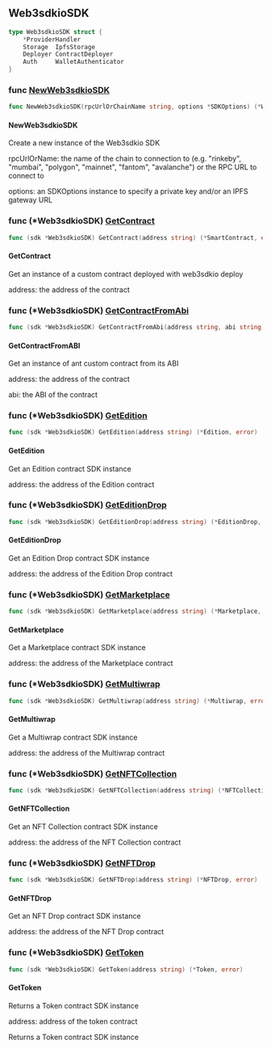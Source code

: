 
## Web3sdkioSDK

```go
type Web3sdkioSDK struct {
    *ProviderHandler
    Storage  IpfsStorage
    Deployer ContractDeployer
    Auth     WalletAuthenticator
}
```

### func [NewWeb3sdkioSDK](<https://github.com/web3sdkio/go-sdk/blob/main/web3sdkio/sdk.go#L25>)

```go
func NewWeb3sdkioSDK(rpcUrlOrChainName string, options *SDKOptions) (*Web3sdkioSDK, error)
```

#### NewWeb3sdkioSDK

Create a new instance of the Web3sdkio SDK

rpcUrlOrName: the name of the chain to connection to \(e\.g\. "rinkeby", "mumbai", "polygon", "mainnet", "fantom", "avalanche"\) or the RPC URL to connect to

options: an SDKOptions instance to specify a private key and/or an IPFS gateway URL

### func \(\*Web3sdkioSDK\) [GetContract](<https://github.com/web3sdkio/go-sdk/blob/main/web3sdkio/sdk.go#L183>)

```go
func (sdk *Web3sdkioSDK) GetContract(address string) (*SmartContract, error)
```

#### GetContract

Get an instance of a custom contract deployed with web3sdkio deploy

address: the address of the contract

### func \(\*Web3sdkioSDK\) [GetContractFromAbi](<https://github.com/web3sdkio/go-sdk/blob/main/web3sdkio/sdk.go#L199>)

```go
func (sdk *Web3sdkioSDK) GetContractFromAbi(address string, abi string) (*SmartContract, error)
```

#### GetContractFromABI

Get an instance of ant custom contract from its ABI

address: the address of the contract

abi: the ABI of the contract

### func \(\*Web3sdkioSDK\) [GetEdition](<https://github.com/web3sdkio/go-sdk/blob/main/web3sdkio/sdk.go#L97>)

```go
func (sdk *Web3sdkioSDK) GetEdition(address string) (*Edition, error)
```

#### GetEdition

Get an Edition contract SDK instance

address: the address of the Edition contract

### func \(\*Web3sdkioSDK\) [GetEditionDrop](<https://github.com/web3sdkio/go-sdk/blob/main/web3sdkio/sdk.go#L141>)

```go
func (sdk *Web3sdkioSDK) GetEditionDrop(address string) (*EditionDrop, error)
```

#### GetEditionDrop

Get an Edition Drop contract SDK instance

address: the address of the Edition Drop contract

### func \(\*Web3sdkioSDK\) [GetMarketplace](<https://github.com/web3sdkio/go-sdk/blob/main/web3sdkio/sdk.go#L169>)

```go
func (sdk *Web3sdkioSDK) GetMarketplace(address string) (*Marketplace, error)
```

#### GetMarketplace

Get a Marketplace contract SDK instance

address: the address of the Marketplace contract

### func \(\*Web3sdkioSDK\) [GetMultiwrap](<https://github.com/web3sdkio/go-sdk/blob/main/web3sdkio/sdk.go#L155>)

```go
func (sdk *Web3sdkioSDK) GetMultiwrap(address string) (*Multiwrap, error)
```

#### GetMultiwrap

Get a Multiwrap contract SDK instance

address: the address of the Multiwrap contract

### func \(\*Web3sdkioSDK\) [GetNFTCollection](<https://github.com/web3sdkio/go-sdk/blob/main/web3sdkio/sdk.go#L83>)

```go
func (sdk *Web3sdkioSDK) GetNFTCollection(address string) (*NFTCollection, error)
```

#### GetNFTCollection

Get an NFT Collection contract SDK instance

address: the address of the NFT Collection contract

### func \(\*Web3sdkioSDK\) [GetNFTDrop](<https://github.com/web3sdkio/go-sdk/blob/main/web3sdkio/sdk.go#L127>)

```go
func (sdk *Web3sdkioSDK) GetNFTDrop(address string) (*NFTDrop, error)
```

#### GetNFTDrop

Get an NFT Drop contract SDK instance

address: the address of the NFT Drop contract

### func \(\*Web3sdkioSDK\) [GetToken](<https://github.com/web3sdkio/go-sdk/blob/main/web3sdkio/sdk.go#L113>)

```go
func (sdk *Web3sdkioSDK) GetToken(address string) (*Token, error)
```

#### GetToken

Returns a Token contract SDK instance

address: address of the token contract

Returns a Token contract SDK instance
